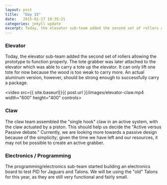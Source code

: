 ```yaml
---
layout: post
title:  "Day 15"
date:   2015-01-17 19:35:21
categories: jekyll update
excerpt: Today, the elevator sub-team added the second set of rollers allowing the prototype to function properly. The tote grabber was later attached to the elevator which was able to carry a tote up the elevator. It can only lift one tote for now because the wood is too weak to carry more. An actual aluminum version, however, should be strong enough to successfully carry a package.
---
```


### Elevator

Today, the elevator sub-team added the second set of rollers allowing the
prototype to function properly. The tote grabber was later attached to the
elevator which was able to carry a tote up the elevator. It can only lift one
tote for now because the wood is too weak to carry more. An actual aluminum
version, however, should be strong enough to successfully carry a package.

<video src={{ site.baseurl}}{{ post.url }}/images/elevator-claw.mp4 width="600" height="400" controls></video>

### Claw

The claw team assembled the "single hook" claw in an active system, with the
claw actuated by a piston. This should help us decide the "Active versus Passive
debate." Currently, we are looking more towards a passive design because of the
simplicity; given the time we have left and our resources, it may not be
possible to create an active grabber.

### Electronics / Programming

The programming/electronics sub-team started building an electronics board to
test PID for Jaguars and Talons. We will be using the "old" Talons for this
year, as they are still very functional and fairly small.


